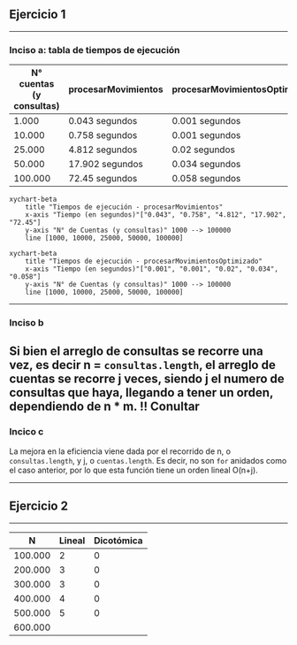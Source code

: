 ## Ejercicio 1

---
### Inciso a: tabla de tiempos de ejecución

| N° cuentas (y consultas) | procesarMovimientos | procesarMovimientosOptimizado |
|--------------------------|---------------------|-------------------------------|
| 1.000                    | 0.043 segundos      | 0.001 segundos                |
| 10.000                   | 0.758 segundos      | 0.001 segundos                |
| 25.000                   | 4.812 segundos      | 0.02 segundos                 |
| 50.000                   | 17.902 segundos     | 0.034 segundos                |
| 100.000                  | 72.45 segundos      | 0.058 segundos                |

```mermaid
xychart-beta
    title "Tiempos de ejecución - procesarMovimientos"
    x-axis "Tiempo (en segundos)"["0.043", "0.758", "4.812", "17.902", "72.45"]
    y-axis "N° de Cuentas (y consultas)" 1000 --> 100000
    line [1000, 10000, 25000, 50000, 100000]
```
```mermaid
xychart-beta
    title "Tiempos de ejecución - procesarMovimientosOptimizado"
    x-axis "Tiempo (en segundos)"["0.001", "0.001", "0.02", "0.034", "0.058"]
    y-axis "N° de Cuentas (y consultas)" 1000 --> 100000
    line [1000, 10000, 25000, 50000, 100000]
```
---
### Inciso b
Si bien el arreglo de consultas se recorre una vez, es decir n = ``consultas.length``,
el arreglo de cuentas se recorre j veces, siendo j el numero de consultas que haya, llegando a tener un orden, dependiendo de n * m.
!! Conultar
---
### Incico c
La mejora en la eficiencia viene dada por el recorrido de n, o ``consultas.length``, y j, o ``cuentas.length``.
Es decir, no son ``for`` anidados como el caso anterior, por lo que esta función tiene un orden lineal
O(n+j).

---

## Ejercicio 2

---

| N       | Lineal | Dicotómica    |
|---------|--------|---------------|
| 100.000 | 2      | 0             |
| 200.000 | 3      | 0             |
| 300.000 | 3      | 0             |
| 400.000 | 4      | 0 |
| 500.000 | 5      | 0 |
| 600.000 |        |               |

